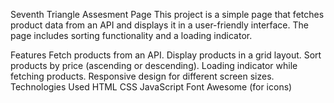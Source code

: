 Seventh Triangle Assesment Page
This project is a simple page that fetches product data from an API and displays it in a user-friendly interface. The page includes sorting functionality and a loading indicator.

Features
Fetch products from an API.
Display products in a grid layout.
Sort products by price (ascending or descending).
Loading indicator while fetching products.
Responsive design for different screen sizes.
Technologies Used
HTML
CSS
JavaScript
Font Awesome (for icons)
